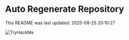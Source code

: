 # Auto Regenerate Repository

This README was last updated: 2025-08-25 20:10:27

 ![TryHackMe](https://tryhackme.com/badge/533634)
